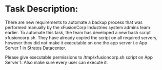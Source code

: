 # Task Description:

There are new requirements to automate a backup process that was performed manually by the xFusionCorp Industries system admins team earlier. To automate this task, the team has developed a new bash script xfusioncorp.sh. They have already copied the script on all required servers, however they did not make it executable on one the app server i.e App Server 1 in Stratos Datacenter.


Please give executable permissions to /tmp/xfusioncorp.sh script on App Server 1. Also make sure every user can execute it.